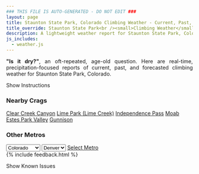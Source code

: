 ```yaml
---
### THIS FILE IS AUTO-GENERATED - DO NOT EDIT ###
layout: page
title: Staunton State Park, Colorado Climbing Weather - Current, Past, and Forecasted Report
title_override: Staunton State Park<br /><small>Climbing Weather</small>
description: A lightweight weather report for Staunton State Park, Colorado. Optimized for slow internet connections.
js_includes:
  - weather.js
---
```


<section class="measure center lh-copy f5-ns f6 ph2 mv4" style="text-align: justify;">
<strong>"Is it dry?"</strong>, an oft-repeated, age-old question. Here are real-time,
precipitation-focused reports of current, past, and forecasted climbing weather for Staunton State Park, Colorado.
</section>

<p id="settings-toggle" class="mw5 b center tc hover-light-red black-70 pointer">Show Instructions</p>
<section id="settings" class="overflow-hidden" style="display:none;">
    <div class="mv2 ph2 center">
        <div class="fn f6 tc pv2">
            <p class="measure lh-copy center"><strong>Show/hide hourly forecasts</strong> by clicking the desired day.</p>
            <hr class="mw5 p0 mv2 o-60 b0 bt b--light-red light-red bg-light-red">
            <p class="measure lh-copy center"><strong>Current and Past conditions</strong> are measured by the nearest weather station. <strong>Forecast conditions</strong> are calculated and polled separately.</p>
            <hr class="mw5 p0 mv2 o-60 b0 bt b--light-red light-red bg-light-red">
            <p class="measure lh-copy center"><strong>Having issues?</strong> Try <a id="clear-cache" class="no-underline relative fancy-link light-red hover-light-red" href="#">clearing the local cache</a>.</p>
            <hr class="mw5 p0 mv2 o-60 b0 bt b--light-red light-red bg-light-red">
            <p class="measure lh-copy center">Weather data sourced from <a class="no-underline fancy-link relative light-red" target="_blank" href="https://www.weather.gov/documentation/services-web-api">weather.gov</a>.</p>
        </div>
    </div>
</section>
<section id="weather" data-crag="staunton-state-park-colorado" class="mv4-ns mv3 ph2 center"></section>
<section id="nearby" class="tc lh-copy">
  <h3>Nearby Crags</h3>
<a class="nowrap no-underline fancy-link relative light-red mh3" href="/crags/clear-creek-canyon-colorado-weather.html">Clear Creek Canyon</a>
<a class="nowrap no-underline fancy-link relative light-red mh3" href="/crags/lime-park-lime-creek-colorado-weather.html">Lime Park (Lime Creek)</a>
<a class="nowrap no-underline fancy-link relative light-red mh3" href="/crags/independence-pass-colorado-weather.html">Independence Pass</a>
<a class="nowrap no-underline fancy-link relative light-red mh3" href="/crags/moab-utah-weather.html">Moab</a>
<a class="nowrap no-underline fancy-link relative light-red mh3" href="/crags/estes-park-valley-colorado-weather.html">Estes Park Valley</a>
<a class="nowrap no-underline fancy-link relative light-red mh3" href="/crags/gunnison-colorado-weather.html">Gunnison</a>
</section>
<section id="nearby" class="tc lh-copy">
  <h3>Other Metros</h3>
  <select class="ma1 bg-near-white pa2" id="stateSel">
    <option value="Texas">Texas</option>
    <option value="Washington">Washington</option>
    <option value="Colorado" selected>Colorado</option>
    <option value="Tennessee">Tennessee</option>
    <option value="Utah">Utah</option>
    <option value="California">California</option>
  </select>
  <select class="ma1 bg-near-white pa2" id="citySel">
    <option value="Denver" selected>Denver</option>
  </select>
  <a id="selectMetro" class="f6 link dim ph3 pv2 ma1 dib white bg-light-red" href="/crags/denver-colorado-weather.html">Select Metro</a>
  <script>
    var states = [];
    states["Texas"] = "Austin"
    states["Washington"] = "Seattle"
    states["Colorado"] = "Denver"
    states["Tennessee"] = "Nashville"
    states["Utah"] = "Salt Lake City"
    states["California"] = "San Francisco|Los Angeles"
  </script>
</section>
{% include feedback.html %}
<p id="issues-toggle" class="mw5 b center tc hover-light-red black-70 pointer">Show Known Issues</p>
<section id="issues" class="overflow-hidden tc f6">
</section>

<script>
  var weekly_BOU_48_51 = {"updated":"2021-05-08T03:01:37+00:00","units":"us","forecastGenerator":"BaselineForecastGenerator","generatedAt":"2021-05-08T08:48:42+00:00","updateTime":"2021-05-08T03:01:37+00:00","validTimes":"2021-05-07T20:00:00+00:00/P7DT5H","elevation":{"value":2628.9,"unitCode":"unit:m"},"periods":[{"number":1,"name":"Overnight","startTime":"2021-05-08T02:00:00-06:00","endTime":"2021-05-08T06:00:00-06:00","isDaytime":false,"temperature":37,"temperatureUnit":"F","temperatureTrend":null,"windSpeed":"12 mph","windDirection":"WSW","icon":"https://api.weather.gov/icons/land/night/sct?size=medium","shortForecast":"Partly Cloudy","detailedForecast":"Partly cloudy, with a low around 37. West southwest wind around 12 mph, with gusts as high as 18 mph."},{"number":2,"name":"Saturday","startTime":"2021-05-08T06:00:00-06:00","endTime":"2021-05-08T18:00:00-06:00","isDaytime":true,"temperature":60,"temperatureUnit":"F","temperatureTrend":"falling","windSpeed":"8 to 12 mph","windDirection":"W","icon":"https://api.weather.gov/icons/land/day/bkn/tsra_sct,60?size=medium","shortForecast":"Partly Sunny then Chance Showers And Thunderstorms","detailedForecast":"A chance of showers and thunderstorms between noon and 4pm, then showers and thunderstorms likely. Partly sunny. High near 60, with temperatures falling to around 53 in the afternoon. West wind 8 to 12 mph. Chance of precipitation is 60%. New rainfall amounts less than a tenth of an inch possible."},{"number":3,"name":"Saturday Night","startTime":"2021-05-08T18:00:00-06:00","endTime":"2021-05-09T06:00:00-06:00","isDaytime":false,"temperature":29,"temperatureUnit":"F","temperatureTrend":null,"windSpeed":"3 to 9 mph","windDirection":"NNW","icon":"https://api.weather.gov/icons/land/night/snow,50/snow,30?size=medium","shortForecast":"Slight Chance T-storms","detailedForecast":"A chance of showers and thunderstorms before 10pm, then a slight chance of thunderstorms and a chance of rain and snow showers. Mostly cloudy, with a low around 29. North northwest wind 3 to 9 mph. Chance of precipitation is 50%. Little or no snow accumulation expected."},{"number":4,"name":"Sunday","startTime":"2021-05-09T06:00:00-06:00","endTime":"2021-05-09T18:00:00-06:00","isDaytime":true,"temperature":42,"temperatureUnit":"F","temperatureTrend":null,"windSpeed":"2 to 8 mph","windDirection":"E","icon":"https://api.weather.gov/icons/land/day/snow,20/snow,60?size=medium","shortForecast":"Snow Showers Likely","detailedForecast":"A slight chance of snow showers before noon, then snow showers likely and a chance of thunderstorms. Mostly cloudy, with a high near 42. East wind 2 to 8 mph, with gusts as high as 18 mph. Chance of precipitation is 60%. Little or no snow accumulation expected."},{"number":5,"name":"Sunday Night","startTime":"2021-05-09T18:00:00-06:00","endTime":"2021-05-10T06:00:00-06:00","isDaytime":false,"temperature":28,"temperatureUnit":"F","temperatureTrend":null,"windSpeed":"2 to 6 mph","windDirection":"ESE","icon":"https://api.weather.gov/icons/land/night/snow,80?size=medium","shortForecast":"Snow Showers","detailedForecast":"Snow showers and a slight chance of thunderstorms. Cloudy, with a low around 28. East southeast wind 2 to 6 mph. Chance of precipitation is 80%. New snow accumulation of 1 to 3 inches possible."},{"number":6,"name":"Monday","startTime":"2021-05-10T06:00:00-06:00","endTime":"2021-05-10T18:00:00-06:00","isDaytime":true,"temperature":38,"temperatureUnit":"F","temperatureTrend":null,"windSpeed":"2 to 7 mph","windDirection":"E","icon":"https://api.weather.gov/icons/land/day/snow,80/snow,90?size=medium","shortForecast":"Snow Showers","detailedForecast":"Snow showers before noon, then snow showers and a chance of thunderstorms. Cloudy, with a high near 38. Chance of precipitation is 90%. New snow accumulation of 1 to 2 inches possible."},{"number":7,"name":"Monday Night","startTime":"2021-05-10T18:00:00-06:00","endTime":"2021-05-11T06:00:00-06:00","isDaytime":false,"temperature":23,"temperatureUnit":"F","temperatureTrend":null,"windSpeed":"6 mph","windDirection":"NNE","icon":"https://api.weather.gov/icons/land/night/snow,90/snow,70?size=medium","shortForecast":"Snow Showers","detailedForecast":"Snow showers and a slight chance of thunderstorms. Cloudy, with a low around 23. Chance of precipitation is 90%. New snow accumulation of 3 to 5 inches possible."},{"number":8,"name":"Tuesday","startTime":"2021-05-11T06:00:00-06:00","endTime":"2021-05-11T18:00:00-06:00","isDaytime":true,"temperature":40,"temperatureUnit":"F","temperatureTrend":null,"windSpeed":"6 mph","windDirection":"NNW","icon":"https://api.weather.gov/icons/land/day/snow?size=medium","shortForecast":"Snow Showers Likely","detailedForecast":"Snow showers likely before noon, then snow showers likely and a slight chance of thunderstorms. Mostly cloudy, with a high near 40. New snow accumulation of less than half an inch possible."},{"number":9,"name":"Tuesday Night","startTime":"2021-05-11T18:00:00-06:00","endTime":"2021-05-12T06:00:00-06:00","isDaytime":false,"temperature":23,"temperatureUnit":"F","temperatureTrend":null,"windSpeed":"5 mph","windDirection":"NW","icon":"https://api.weather.gov/icons/land/night/snow/sct?size=medium","shortForecast":"Chance Snow Showers then Partly Cloudy","detailedForecast":"A chance of snow showers and a slight chance of thunderstorms before midnight. Partly cloudy, with a low around 23."},{"number":10,"name":"Wednesday","startTime":"2021-05-12T06:00:00-06:00","endTime":"2021-05-12T18:00:00-06:00","isDaytime":true,"temperature":51,"temperatureUnit":"F","temperatureTrend":null,"windSpeed":"7 mph","windDirection":"WNW","icon":"https://api.weather.gov/icons/land/day/sct/tsra_hi?size=medium","shortForecast":"Mostly Sunny then Chance Showers And Thunderstorms","detailedForecast":"A chance of showers and thunderstorms after noon. Mostly sunny, with a high near 51."},{"number":11,"name":"Wednesday Night","startTime":"2021-05-12T18:00:00-06:00","endTime":"2021-05-13T06:00:00-06:00","isDaytime":false,"temperature":29,"temperatureUnit":"F","temperatureTrend":null,"windSpeed":"6 mph","windDirection":"W","icon":"https://api.weather.gov/icons/land/night/few?size=medium","shortForecast":"Mostly Clear","detailedForecast":"Mostly clear, with a low around 29."},{"number":12,"name":"Thursday","startTime":"2021-05-13T06:00:00-06:00","endTime":"2021-05-13T18:00:00-06:00","isDaytime":true,"temperature":60,"temperatureUnit":"F","temperatureTrend":null,"windSpeed":"8 mph","windDirection":"W","icon":"https://api.weather.gov/icons/land/day/few?size=medium","shortForecast":"Sunny","detailedForecast":"Sunny, with a high near 60."},{"number":13,"name":"Thursday Night","startTime":"2021-05-13T18:00:00-06:00","endTime":"2021-05-14T06:00:00-06:00","isDaytime":false,"temperature":33,"temperatureUnit":"F","temperatureTrend":null,"windSpeed":"7 mph","windDirection":"W","icon":"https://api.weather.gov/icons/land/night/few?size=medium","shortForecast":"Mostly Clear","detailedForecast":"Mostly clear, with a low around 33."},{"number":14,"name":"Friday","startTime":"2021-05-14T06:00:00-06:00","endTime":"2021-05-14T18:00:00-06:00","isDaytime":true,"temperature":64,"temperatureUnit":"F","temperatureTrend":null,"windSpeed":"9 mph","windDirection":"WSW","icon":"https://api.weather.gov/icons/land/day/sct/rain_showers?size=medium","shortForecast":"Mostly Sunny then Slight Chance Rain Showers","detailedForecast":"A slight chance of rain showers after noon. Mostly sunny, with a high near 64."}]}
  var hourly_BOU_48_51 = {"@context":["https://geojson.org/geojson-ld/geojson-context.jsonld",{"@version":"1.1","wx":"https://api.weather.gov/ontology#","geo":"http://www.opengis.net/ont/geosparql#","unit":"http://codes.wmo.int/common/unit/","@vocab":"https://api.weather.gov/ontology#"}],"type":"Feature","geometry":{"type":"Polygon","coordinates":[[[-105.3851345,39.517059],[-105.3829453,39.495049900000005],[-105.3543489,39.496740800000005],[-105.35653210000001,39.51875020000001],[-105.3851345,39.517059]]]},"properties":{"updated":"2021-05-08T03:01:37+00:00","units":"us","forecastGenerator":"HourlyForecastGenerator","generatedAt":"2021-05-08T08:48:43+00:00","updateTime":"2021-05-08T03:01:37+00:00","validTimes":"2021-05-07T20:00:00+00:00/P7DT5H","elevation":{"value":2628.9,"unitCode":"unit:m"},"periods":[{"number":1,"name":"","startTime":"2021-05-08T02:00:00-06:00","endTime":"2021-05-08T03:00:00-06:00","isDaytime":false,"temperature":41,"temperatureUnit":"F","temperatureTrend":null,"windSpeed":"10 mph","windDirection":"WSW","icon":"https://api.weather.gov/icons/land/night/sct?size=small","shortForecast":"Partly Cloudy","detailedForecast":""},{"number":2,"name":"","startTime":"2021-05-08T03:00:00-06:00","endTime":"2021-05-08T04:00:00-06:00","isDaytime":false,"temperature":40,"temperatureUnit":"F","temperatureTrend":null,"windSpeed":"12 mph","windDirection":"WSW","icon":"https://api.weather.gov/icons/land/night/sct?size=small","shortForecast":"Partly Cloudy","detailedForecast":""},{"number":3,"name":"","startTime":"2021-05-08T04:00:00-06:00","endTime":"2021-05-08T05:00:00-06:00","isDaytime":false,"temperature":38,"temperatureUnit":"F","temperatureTrend":null,"windSpeed":"12 mph","windDirection":"WSW","icon":"https://api.weather.gov/icons/land/night/sct?size=small","shortForecast":"Partly Cloudy","detailedForecast":""},{"number":4,"name":"","startTime":"2021-05-08T05:00:00-06:00","endTime":"2021-05-08T06:00:00-06:00","isDaytime":false,"temperature":38,"temperatureUnit":"F","temperatureTrend":null,"windSpeed":"10 mph","windDirection":"WSW","icon":"https://api.weather.gov/icons/land/night/sct?size=small","shortForecast":"Partly Cloudy","detailedForecast":""},{"number":5,"name":"","startTime":"2021-05-08T06:00:00-06:00","endTime":"2021-05-08T07:00:00-06:00","isDaytime":true,"temperature":38,"temperatureUnit":"F","temperatureTrend":null,"windSpeed":"9 mph","windDirection":"WSW","icon":"https://api.weather.gov/icons/land/day/sct?size=small","shortForecast":"Mostly Sunny","detailedForecast":""},{"number":6,"name":"","startTime":"2021-05-08T07:00:00-06:00","endTime":"2021-05-08T08:00:00-06:00","isDaytime":true,"temperature":38,"temperatureUnit":"F","temperatureTrend":null,"windSpeed":"9 mph","windDirection":"WSW","icon":"https://api.weather.gov/icons/land/day/sct?size=small","shortForecast":"Mostly Sunny","detailedForecast":""},{"number":7,"name":"","startTime":"2021-05-08T08:00:00-06:00","endTime":"2021-05-08T09:00:00-06:00","isDaytime":true,"temperature":45,"temperatureUnit":"F","temperatureTrend":null,"windSpeed":"10 mph","windDirection":"W","icon":"https://api.weather.gov/icons/land/day/sct?size=small","shortForecast":"Mostly Sunny","detailedForecast":""},{"number":8,"name":"","startTime":"2021-05-08T09:00:00-06:00","endTime":"2021-05-08T10:00:00-06:00","isDaytime":true,"temperature":53,"temperatureUnit":"F","temperatureTrend":null,"windSpeed":"10 mph","windDirection":"W","icon":"https://api.weather.gov/icons/land/day/sct?size=small","shortForecast":"Mostly Sunny","detailedForecast":""},{"number":9,"name":"","startTime":"2021-05-08T10:00:00-06:00","endTime":"2021-05-08T11:00:00-06:00","isDaytime":true,"temperature":56,"temperatureUnit":"F","temperatureTrend":null,"windSpeed":"9 mph","windDirection":"W","icon":"https://api.weather.gov/icons/land/day/sct?size=small","shortForecast":"Mostly Sunny","detailedForecast":""},{"number":10,"name":"","startTime":"2021-05-08T11:00:00-06:00","endTime":"2021-05-08T12:00:00-06:00","isDaytime":true,"temperature":59,"temperatureUnit":"F","temperatureTrend":null,"windSpeed":"9 mph","windDirection":"W","icon":"https://api.weather.gov/icons/land/day/sct?size=small","shortForecast":"Mostly Sunny","detailedForecast":""},{"number":11,"name":"","startTime":"2021-05-08T12:00:00-06:00","endTime":"2021-05-08T13:00:00-06:00","isDaytime":true,"temperature":60,"temperatureUnit":"F","temperatureTrend":null,"windSpeed":"8 mph","windDirection":"W","icon":"https://api.weather.gov/icons/land/day/tsra_sct?size=small","shortForecast":"Slight Chance Showers And Thunderstorms","detailedForecast":""},{"number":12,"name":"","startTime":"2021-05-08T13:00:00-06:00","endTime":"2021-05-08T14:00:00-06:00","isDaytime":true,"temperature":59,"temperatureUnit":"F","temperatureTrend":null,"windSpeed":"9 mph","windDirection":"WNW","icon":"https://api.weather.gov/icons/land/day/tsra_sct?size=small","shortForecast":"Slight Chance Showers And Thunderstorms","detailedForecast":""},{"number":13,"name":"","startTime":"2021-05-08T14:00:00-06:00","endTime":"2021-05-08T15:00:00-06:00","isDaytime":true,"temperature":57,"temperatureUnit":"F","temperatureTrend":null,"windSpeed":"9 mph","windDirection":"WNW","icon":"https://api.weather.gov/icons/land/day/tsra_sct?size=small","shortForecast":"Chance Showers And Thunderstorms","detailedForecast":""},{"number":14,"name":"","startTime":"2021-05-08T15:00:00-06:00","endTime":"2021-05-08T16:00:00-06:00","isDaytime":true,"temperature":56,"temperatureUnit":"F","temperatureTrend":null,"windSpeed":"12 mph","windDirection":"WNW","icon":"https://api.weather.gov/icons/land/day/tsra_sct?size=small","shortForecast":"Chance Showers And Thunderstorms","detailedForecast":""},{"number":15,"name":"","startTime":"2021-05-08T16:00:00-06:00","endTime":"2021-05-08T17:00:00-06:00","isDaytime":true,"temperature":54,"temperatureUnit":"F","temperatureTrend":null,"windSpeed":"10 mph","windDirection":"NW","icon":"https://api.weather.gov/icons/land/day/tsra_sct?size=small","shortForecast":"Showers And Thunderstorms Likely","detailedForecast":""},{"number":16,"name":"","startTime":"2021-05-08T17:00:00-06:00","endTime":"2021-05-08T18:00:00-06:00","isDaytime":true,"temperature":53,"temperatureUnit":"F","temperatureTrend":null,"windSpeed":"10 mph","windDirection":"NW","icon":"https://api.weather.gov/icons/land/day/tsra_sct?size=small","shortForecast":"Showers And Thunderstorms Likely","detailedForecast":""},{"number":17,"name":"","startTime":"2021-05-08T18:00:00-06:00","endTime":"2021-05-08T19:00:00-06:00","isDaytime":false,"temperature":49,"temperatureUnit":"F","temperatureTrend":null,"windSpeed":"9 mph","windDirection":"NW","icon":"https://api.weather.gov/icons/land/night/tsra_sct?size=small","shortForecast":"Chance Showers And Thunderstorms","detailedForecast":""},{"number":18,"name":"","startTime":"2021-05-08T19:00:00-06:00","endTime":"2021-05-08T20:00:00-06:00","isDaytime":false,"temperature":46,"temperatureUnit":"F","temperatureTrend":null,"windSpeed":"8 mph","windDirection":"NNW","icon":"https://api.weather.gov/icons/land/night/tsra_hi?size=small","shortForecast":"Chance Showers And Thunderstorms","detailedForecast":""},{"number":19,"name":"","startTime":"2021-05-08T20:00:00-06:00","endTime":"2021-05-08T21:00:00-06:00","isDaytime":false,"temperature":43,"temperatureUnit":"F","temperatureTrend":null,"windSpeed":"7 mph","windDirection":"N","icon":"https://api.weather.gov/icons/land/night/tsra_hi?size=small","shortForecast":"Chance Showers And Thunderstorms","detailedForecast":""},{"number":20,"name":"","startTime":"2021-05-08T21:00:00-06:00","endTime":"2021-05-08T22:00:00-06:00","isDaytime":false,"temperature":40,"temperatureUnit":"F","temperatureTrend":null,"windSpeed":"8 mph","windDirection":"N","icon":"https://api.weather.gov/icons/land/night/tsra_hi?size=small","shortForecast":"Chance Showers And Thunderstorms","detailedForecast":""},{"number":21,"name":"","startTime":"2021-05-08T22:00:00-06:00","endTime":"2021-05-08T23:00:00-06:00","isDaytime":false,"temperature":38,"temperatureUnit":"F","temperatureTrend":null,"windSpeed":"8 mph","windDirection":"N","icon":"https://api.weather.gov/icons/land/night/snow?size=small","shortForecast":"Slight Chance T-storms","detailedForecast":""},{"number":22,"name":"","startTime":"2021-05-08T23:00:00-06:00","endTime":"2021-05-09T00:00:00-06:00","isDaytime":false,"temperature":35,"temperatureUnit":"F","temperatureTrend":null,"windSpeed":"7 mph","windDirection":"N","icon":"https://api.weather.gov/icons/land/night/snow?size=small","shortForecast":"Slight Chance T-storms","detailedForecast":""},{"number":23,"name":"","startTime":"2021-05-09T00:00:00-06:00","endTime":"2021-05-09T01:00:00-06:00","isDaytime":false,"temperature":34,"temperatureUnit":"F","temperatureTrend":null,"windSpeed":"6 mph","windDirection":"NNW","icon":"https://api.weather.gov/icons/land/night/snow?size=small","shortForecast":"Chance Snow Showers","detailedForecast":""},{"number":24,"name":"","startTime":"2021-05-09T01:00:00-06:00","endTime":"2021-05-09T02:00:00-06:00","isDaytime":false,"temperature":33,"temperatureUnit":"F","temperatureTrend":null,"windSpeed":"5 mph","windDirection":"NNW","icon":"https://api.weather.gov/icons/land/night/snow?size=small","shortForecast":"Chance Snow Showers","detailedForecast":""},{"number":25,"name":"","startTime":"2021-05-09T02:00:00-06:00","endTime":"2021-05-09T03:00:00-06:00","isDaytime":false,"temperature":32,"temperatureUnit":"F","temperatureTrend":null,"windSpeed":"3 mph","windDirection":"N","icon":"https://api.weather.gov/icons/land/night/snow?size=small","shortForecast":"Chance Snow Showers","detailedForecast":""},{"number":26,"name":"","startTime":"2021-05-09T03:00:00-06:00","endTime":"2021-05-09T04:00:00-06:00","isDaytime":false,"temperature":31,"temperatureUnit":"F","temperatureTrend":null,"windSpeed":"3 mph","windDirection":"N","icon":"https://api.weather.gov/icons/land/night/snow?size=small","shortForecast":"Chance Snow Showers","detailedForecast":""},{"number":27,"name":"","startTime":"2021-05-09T04:00:00-06:00","endTime":"2021-05-09T05:00:00-06:00","isDaytime":false,"temperature":30,"temperatureUnit":"F","temperatureTrend":null,"windSpeed":"3 mph","windDirection":"N","icon":"https://api.weather.gov/icons/land/night/snow?size=small","shortForecast":"Chance Snow Showers","detailedForecast":""},{"number":28,"name":"","startTime":"2021-05-09T05:00:00-06:00","endTime":"2021-05-09T06:00:00-06:00","isDaytime":false,"temperature":30,"temperatureUnit":"F","temperatureTrend":null,"windSpeed":"3 mph","windDirection":"N","icon":"https://api.weather.gov/icons/land/night/snow?size=small","shortForecast":"Chance Snow Showers","detailedForecast":""},{"number":29,"name":"","startTime":"2021-05-09T06:00:00-06:00","endTime":"2021-05-09T07:00:00-06:00","isDaytime":true,"temperature":29,"temperatureUnit":"F","temperatureTrend":null,"windSpeed":"2 mph","windDirection":"E","icon":"https://api.weather.gov/icons/land/day/snow?size=small","shortForecast":"Slight Chance Snow Showers","detailedForecast":""},{"number":30,"name":"","startTime":"2021-05-09T07:00:00-06:00","endTime":"2021-05-09T08:00:00-06:00","isDaytime":true,"temperature":29,"temperatureUnit":"F","temperatureTrend":null,"windSpeed":"3 mph","windDirection":"E","icon":"https://api.weather.gov/icons/land/day/snow?size=small","shortForecast":"Slight Chance Snow Showers","detailedForecast":""},{"number":31,"name":"","startTime":"2021-05-09T08:00:00-06:00","endTime":"2021-05-09T09:00:00-06:00","isDaytime":true,"temperature":31,"temperatureUnit":"F","temperatureTrend":null,"windSpeed":"3 mph","windDirection":"E","icon":"https://api.weather.gov/icons/land/day/snow?size=small","shortForecast":"Slight Chance Snow Showers","detailedForecast":""},{"number":32,"name":"","startTime":"2021-05-09T09:00:00-06:00","endTime":"2021-05-09T10:00:00-06:00","isDaytime":true,"temperature":33,"temperatureUnit":"F","temperatureTrend":null,"windSpeed":"5 mph","windDirection":"ESE","icon":"https://api.weather.gov/icons/land/day/snow?size=small","shortForecast":"Slight Chance Snow Showers","detailedForecast":""},{"number":33,"name":"","startTime":"2021-05-09T10:00:00-06:00","endTime":"2021-05-09T11:00:00-06:00","isDaytime":true,"temperature":37,"temperatureUnit":"F","temperatureTrend":null,"windSpeed":"6 mph","windDirection":"ESE","icon":"https://api.weather.gov/icons/land/day/snow?size=small","shortForecast":"Slight Chance Snow Showers","detailedForecast":""},{"number":34,"name":"","startTime":"2021-05-09T11:00:00-06:00","endTime":"2021-05-09T12:00:00-06:00","isDaytime":true,"temperature":40,"temperatureUnit":"F","temperatureTrend":null,"windSpeed":"6 mph","windDirection":"ESE","icon":"https://api.weather.gov/icons/land/day/snow?size=small","shortForecast":"Slight Chance Snow Showers","detailedForecast":""},{"number":35,"name":"","startTime":"2021-05-09T12:00:00-06:00","endTime":"2021-05-09T13:00:00-06:00","isDaytime":true,"temperature":42,"temperatureUnit":"F","temperatureTrend":null,"windSpeed":"7 mph","windDirection":"ESE","icon":"https://api.weather.gov/icons/land/day/snow?size=small","shortForecast":"Snow Showers Likely","detailedForecast":""},{"number":36,"name":"","startTime":"2021-05-09T13:00:00-06:00","endTime":"2021-05-09T14:00:00-06:00","isDaytime":true,"temperature":41,"temperatureUnit":"F","temperatureTrend":null,"windSpeed":"8 mph","windDirection":"ESE","icon":"https://api.weather.gov/icons/land/day/snow?size=small","shortForecast":"Snow Showers Likely","detailedForecast":""},{"number":37,"name":"","startTime":"2021-05-09T14:00:00-06:00","endTime":"2021-05-09T15:00:00-06:00","isDaytime":true,"temperature":39,"temperatureUnit":"F","temperatureTrend":null,"windSpeed":"8 mph","windDirection":"E","icon":"https://api.weather.gov/icons/land/day/snow?size=small","shortForecast":"Snow Showers Likely","detailedForecast":""},{"number":38,"name":"","startTime":"2021-05-09T15:00:00-06:00","endTime":"2021-05-09T16:00:00-06:00","isDaytime":true,"temperature":38,"temperatureUnit":"F","temperatureTrend":null,"windSpeed":"8 mph","windDirection":"E","icon":"https://api.weather.gov/icons/land/day/snow?size=small","shortForecast":"Snow Showers Likely","detailedForecast":""},{"number":39,"name":"","startTime":"2021-05-09T16:00:00-06:00","endTime":"2021-05-09T17:00:00-06:00","isDaytime":true,"temperature":38,"temperatureUnit":"F","temperatureTrend":null,"windSpeed":"8 mph","windDirection":"E","icon":"https://api.weather.gov/icons/land/day/snow?size=small","shortForecast":"Snow Showers Likely","detailedForecast":""},{"number":40,"name":"","startTime":"2021-05-09T17:00:00-06:00","endTime":"2021-05-09T18:00:00-06:00","isDaytime":true,"temperature":39,"temperatureUnit":"F","temperatureTrend":null,"windSpeed":"7 mph","windDirection":"ESE","icon":"https://api.weather.gov/icons/land/day/snow?size=small","shortForecast":"Snow Showers Likely","detailedForecast":""},{"number":41,"name":"","startTime":"2021-05-09T18:00:00-06:00","endTime":"2021-05-09T19:00:00-06:00","isDaytime":false,"temperature":40,"temperatureUnit":"F","temperatureTrend":null,"windSpeed":"6 mph","windDirection":"ESE","icon":"https://api.weather.gov/icons/land/night/snow?size=small","shortForecast":"Snow Showers","detailedForecast":""},{"number":42,"name":"","startTime":"2021-05-09T19:00:00-06:00","endTime":"2021-05-09T20:00:00-06:00","isDaytime":false,"temperature":40,"temperatureUnit":"F","temperatureTrend":null,"windSpeed":"5 mph","windDirection":"ESE","icon":"https://api.weather.gov/icons/land/night/snow?size=small","shortForecast":"Snow Showers","detailedForecast":""},{"number":43,"name":"","startTime":"2021-05-09T20:00:00-06:00","endTime":"2021-05-09T21:00:00-06:00","isDaytime":false,"temperature":38,"temperatureUnit":"F","temperatureTrend":null,"windSpeed":"5 mph","windDirection":"E","icon":"https://api.weather.gov/icons/land/night/snow?size=small","shortForecast":"Snow Showers","detailedForecast":""},{"number":44,"name":"","startTime":"2021-05-09T21:00:00-06:00","endTime":"2021-05-09T22:00:00-06:00","isDaytime":false,"temperature":36,"temperatureUnit":"F","temperatureTrend":null,"windSpeed":"3 mph","windDirection":"E","icon":"https://api.weather.gov/icons/land/night/snow?size=small","shortForecast":"Snow Showers","detailedForecast":""},{"number":45,"name":"","startTime":"2021-05-09T22:00:00-06:00","endTime":"2021-05-09T23:00:00-06:00","isDaytime":false,"temperature":33,"temperatureUnit":"F","temperatureTrend":null,"windSpeed":"3 mph","windDirection":"E","icon":"https://api.weather.gov/icons/land/night/snow?size=small","shortForecast":"Snow Showers","detailedForecast":""},{"number":46,"name":"","startTime":"2021-05-09T23:00:00-06:00","endTime":"2021-05-10T00:00:00-06:00","isDaytime":false,"temperature":31,"temperatureUnit":"F","temperatureTrend":null,"windSpeed":"3 mph","windDirection":"E","icon":"https://api.weather.gov/icons/land/night/snow?size=small","shortForecast":"Snow Showers","detailedForecast":""},{"number":47,"name":"","startTime":"2021-05-10T00:00:00-06:00","endTime":"2021-05-10T01:00:00-06:00","isDaytime":false,"temperature":30,"temperatureUnit":"F","temperatureTrend":null,"windSpeed":"3 mph","windDirection":"E","icon":"https://api.weather.gov/icons/land/night/snow?size=small","shortForecast":"Snow Showers","detailedForecast":""},{"number":48,"name":"","startTime":"2021-05-10T01:00:00-06:00","endTime":"2021-05-10T02:00:00-06:00","isDaytime":false,"temperature":31,"temperatureUnit":"F","temperatureTrend":null,"windSpeed":"3 mph","windDirection":"E","icon":"https://api.weather.gov/icons/land/night/snow?size=small","shortForecast":"Snow Showers","detailedForecast":""},{"number":49,"name":"","startTime":"2021-05-10T02:00:00-06:00","endTime":"2021-05-10T03:00:00-06:00","isDaytime":false,"temperature":32,"temperatureUnit":"F","temperatureTrend":null,"windSpeed":"2 mph","windDirection":"ESE","icon":"https://api.weather.gov/icons/land/night/snow?size=small","shortForecast":"Snow Showers","detailedForecast":""},{"number":50,"name":"","startTime":"2021-05-10T03:00:00-06:00","endTime":"2021-05-10T04:00:00-06:00","isDaytime":false,"temperature":32,"temperatureUnit":"F","temperatureTrend":null,"windSpeed":"2 mph","windDirection":"ESE","icon":"https://api.weather.gov/icons/land/night/snow?size=small","shortForecast":"Snow Showers","detailedForecast":""},{"number":51,"name":"","startTime":"2021-05-10T04:00:00-06:00","endTime":"2021-05-10T05:00:00-06:00","isDaytime":false,"temperature":31,"temperatureUnit":"F","temperatureTrend":null,"windSpeed":"2 mph","windDirection":"ESE","icon":"https://api.weather.gov/icons/land/night/snow?size=small","shortForecast":"Snow Showers","detailedForecast":""},{"number":52,"name":"","startTime":"2021-05-10T05:00:00-06:00","endTime":"2021-05-10T06:00:00-06:00","isDaytime":false,"temperature":29,"temperatureUnit":"F","temperatureTrend":null,"windSpeed":"2 mph","windDirection":"ESE","icon":"https://api.weather.gov/icons/land/night/snow?size=small","shortForecast":"Snow Showers","detailedForecast":""},{"number":53,"name":"","startTime":"2021-05-10T06:00:00-06:00","endTime":"2021-05-10T07:00:00-06:00","isDaytime":true,"temperature":28,"temperatureUnit":"F","temperatureTrend":null,"windSpeed":"2 mph","windDirection":"ESE","icon":"https://api.weather.gov/icons/land/day/snow?size=small","shortForecast":"Snow Showers","detailedForecast":""},{"number":54,"name":"","startTime":"2021-05-10T07:00:00-06:00","endTime":"2021-05-10T08:00:00-06:00","isDaytime":true,"temperature":29,"temperatureUnit":"F","temperatureTrend":null,"windSpeed":"3 mph","windDirection":"ESE","icon":"https://api.weather.gov/icons/land/day/snow?size=small","shortForecast":"Snow Showers","detailedForecast":""},{"number":55,"name":"","startTime":"2021-05-10T08:00:00-06:00","endTime":"2021-05-10T09:00:00-06:00","isDaytime":true,"temperature":31,"temperatureUnit":"F","temperatureTrend":null,"windSpeed":"3 mph","windDirection":"ESE","icon":"https://api.weather.gov/icons/land/day/snow?size=small","shortForecast":"Snow Showers","detailedForecast":""},{"number":56,"name":"","startTime":"2021-05-10T09:00:00-06:00","endTime":"2021-05-10T10:00:00-06:00","isDaytime":true,"temperature":32,"temperatureUnit":"F","temperatureTrend":null,"windSpeed":"5 mph","windDirection":"ESE","icon":"https://api.weather.gov/icons/land/day/snow?size=small","shortForecast":"Snow Showers","detailedForecast":""},{"number":57,"name":"","startTime":"2021-05-10T10:00:00-06:00","endTime":"2021-05-10T11:00:00-06:00","isDaytime":true,"temperature":33,"temperatureUnit":"F","temperatureTrend":null,"windSpeed":"5 mph","windDirection":"ESE","icon":"https://api.weather.gov/icons/land/day/snow?size=small","shortForecast":"Snow Showers","detailedForecast":""},{"number":58,"name":"","startTime":"2021-05-10T11:00:00-06:00","endTime":"2021-05-10T12:00:00-06:00","isDaytime":true,"temperature":34,"temperatureUnit":"F","temperatureTrend":null,"windSpeed":"6 mph","windDirection":"E","icon":"https://api.weather.gov/icons/land/day/snow?size=small","shortForecast":"Snow Showers","detailedForecast":""},{"number":59,"name":"","startTime":"2021-05-10T12:00:00-06:00","endTime":"2021-05-10T13:00:00-06:00","isDaytime":true,"temperature":35,"temperatureUnit":"F","temperatureTrend":null,"windSpeed":"6 mph","windDirection":"E","icon":"https://api.weather.gov/icons/land/day/snow?size=small","shortForecast":"Snow Showers","detailedForecast":""},{"number":60,"name":"","startTime":"2021-05-10T13:00:00-06:00","endTime":"2021-05-10T14:00:00-06:00","isDaytime":true,"temperature":36,"temperatureUnit":"F","temperatureTrend":null,"windSpeed":"7 mph","windDirection":"E","icon":"https://api.weather.gov/icons/land/day/snow?size=small","shortForecast":"Snow Showers","detailedForecast":""},{"number":61,"name":"","startTime":"2021-05-10T14:00:00-06:00","endTime":"2021-05-10T15:00:00-06:00","isDaytime":true,"temperature":38,"temperatureUnit":"F","temperatureTrend":null,"windSpeed":"7 mph","windDirection":"E","icon":"https://api.weather.gov/icons/land/day/snow?size=small","shortForecast":"Snow Showers","detailedForecast":""},{"number":62,"name":"","startTime":"2021-05-10T15:00:00-06:00","endTime":"2021-05-10T16:00:00-06:00","isDaytime":true,"temperature":38,"temperatureUnit":"F","temperatureTrend":null,"windSpeed":"7 mph","windDirection":"ENE","icon":"https://api.weather.gov/icons/land/day/snow?size=small","shortForecast":"Snow Showers","detailedForecast":""},{"number":63,"name":"","startTime":"2021-05-10T16:00:00-06:00","endTime":"2021-05-10T17:00:00-06:00","isDaytime":true,"temperature":37,"temperatureUnit":"F","temperatureTrend":null,"windSpeed":"7 mph","windDirection":"ENE","icon":"https://api.weather.gov/icons/land/day/snow?size=small","shortForecast":"Snow Showers","detailedForecast":""},{"number":64,"name":"","startTime":"2021-05-10T17:00:00-06:00","endTime":"2021-05-10T18:00:00-06:00","isDaytime":true,"temperature":36,"temperatureUnit":"F","temperatureTrend":null,"windSpeed":"7 mph","windDirection":"ENE","icon":"https://api.weather.gov/icons/land/day/snow?size=small","shortForecast":"Snow Showers","detailedForecast":""},{"number":65,"name":"","startTime":"2021-05-10T18:00:00-06:00","endTime":"2021-05-10T19:00:00-06:00","isDaytime":false,"temperature":34,"temperatureUnit":"F","temperatureTrend":null,"windSpeed":"6 mph","windDirection":"ENE","icon":"https://api.weather.gov/icons/land/night/snow?size=small","shortForecast":"Snow Showers","detailedForecast":""},{"number":66,"name":"","startTime":"2021-05-10T19:00:00-06:00","endTime":"2021-05-10T20:00:00-06:00","isDaytime":false,"temperature":32,"temperatureUnit":"F","temperatureTrend":null,"windSpeed":"6 mph","windDirection":"ENE","icon":"https://api.weather.gov/icons/land/night/snow?size=small","shortForecast":"Snow Showers","detailedForecast":""},{"number":67,"name":"","startTime":"2021-05-10T20:00:00-06:00","endTime":"2021-05-10T21:00:00-06:00","isDaytime":false,"temperature":31,"temperatureUnit":"F","temperatureTrend":null,"windSpeed":"6 mph","windDirection":"ENE","icon":"https://api.weather.gov/icons/land/night/snow?size=small","shortForecast":"Snow Showers","detailedForecast":""},{"number":68,"name":"","startTime":"2021-05-10T21:00:00-06:00","endTime":"2021-05-10T22:00:00-06:00","isDaytime":false,"temperature":30,"temperatureUnit":"F","temperatureTrend":null,"windSpeed":"6 mph","windDirection":"ENE","icon":"https://api.weather.gov/icons/land/night/snow?size=small","shortForecast":"Snow Showers","detailedForecast":""},{"number":69,"name":"","startTime":"2021-05-10T22:00:00-06:00","endTime":"2021-05-10T23:00:00-06:00","isDaytime":false,"temperature":28,"temperatureUnit":"F","temperatureTrend":null,"windSpeed":"6 mph","windDirection":"ENE","icon":"https://api.weather.gov/icons/land/night/snow?size=small","shortForecast":"Snow Showers","detailedForecast":""},{"number":70,"name":"","startTime":"2021-05-10T23:00:00-06:00","endTime":"2021-05-11T00:00:00-06:00","isDaytime":false,"temperature":27,"temperatureUnit":"F","temperatureTrend":null,"windSpeed":"6 mph","windDirection":"ENE","icon":"https://api.weather.gov/icons/land/night/snow?size=small","shortForecast":"Snow Showers","detailedForecast":""},{"number":71,"name":"","startTime":"2021-05-11T00:00:00-06:00","endTime":"2021-05-11T01:00:00-06:00","isDaytime":false,"temperature":26,"temperatureUnit":"F","temperatureTrend":null,"windSpeed":"3 mph","windDirection":"NNW","icon":"https://api.weather.gov/icons/land/night/snow?size=small","shortForecast":"Snow Showers Likely","detailedForecast":""},{"number":72,"name":"","startTime":"2021-05-11T01:00:00-06:00","endTime":"2021-05-11T02:00:00-06:00","isDaytime":false,"temperature":25,"temperatureUnit":"F","temperatureTrend":null,"windSpeed":"3 mph","windDirection":"NNW","icon":"https://api.weather.gov/icons/land/night/snow?size=small","shortForecast":"Snow Showers Likely","detailedForecast":""},{"number":73,"name":"","startTime":"2021-05-11T02:00:00-06:00","endTime":"2021-05-11T03:00:00-06:00","isDaytime":false,"temperature":24,"temperatureUnit":"F","temperatureTrend":null,"windSpeed":"3 mph","windDirection":"NNW","icon":"https://api.weather.gov/icons/land/night/snow?size=small","shortForecast":"Snow Showers Likely","detailedForecast":""},{"number":74,"name":"","startTime":"2021-05-11T03:00:00-06:00","endTime":"2021-05-11T04:00:00-06:00","isDaytime":false,"temperature":23,"temperatureUnit":"F","temperatureTrend":null,"windSpeed":"3 mph","windDirection":"NNW","icon":"https://api.weather.gov/icons/land/night/snow?size=small","shortForecast":"Snow Showers Likely","detailedForecast":""},{"number":75,"name":"","startTime":"2021-05-11T04:00:00-06:00","endTime":"2021-05-11T05:00:00-06:00","isDaytime":false,"temperature":23,"temperatureUnit":"F","temperatureTrend":null,"windSpeed":"3 mph","windDirection":"NNW","icon":"https://api.weather.gov/icons/land/night/snow?size=small","shortForecast":"Snow Showers Likely","detailedForecast":""},{"number":76,"name":"","startTime":"2021-05-11T05:00:00-06:00","endTime":"2021-05-11T06:00:00-06:00","isDaytime":false,"temperature":23,"temperatureUnit":"F","temperatureTrend":null,"windSpeed":"3 mph","windDirection":"NNW","icon":"https://api.weather.gov/icons/land/night/snow?size=small","shortForecast":"Snow Showers Likely","detailedForecast":""},{"number":77,"name":"","startTime":"2021-05-11T06:00:00-06:00","endTime":"2021-05-11T07:00:00-06:00","isDaytime":true,"temperature":24,"temperatureUnit":"F","temperatureTrend":null,"windSpeed":"3 mph","windDirection":"WNW","icon":"https://api.weather.gov/icons/land/day/snow?size=small","shortForecast":"Snow Showers Likely","detailedForecast":""},{"number":78,"name":"","startTime":"2021-05-11T07:00:00-06:00","endTime":"2021-05-11T08:00:00-06:00","isDaytime":true,"temperature":25,"temperatureUnit":"F","temperatureTrend":null,"windSpeed":"3 mph","windDirection":"WNW","icon":"https://api.weather.gov/icons/land/day/snow?size=small","shortForecast":"Snow Showers Likely","detailedForecast":""},{"number":79,"name":"","startTime":"2021-05-11T08:00:00-06:00","endTime":"2021-05-11T09:00:00-06:00","isDaytime":true,"temperature":27,"temperatureUnit":"F","temperatureTrend":null,"windSpeed":"3 mph","windDirection":"WNW","icon":"https://api.weather.gov/icons/land/day/snow?size=small","shortForecast":"Snow Showers Likely","detailedForecast":""},{"number":80,"name":"","startTime":"2021-05-11T09:00:00-06:00","endTime":"2021-05-11T10:00:00-06:00","isDaytime":true,"temperature":29,"temperatureUnit":"F","temperatureTrend":null,"windSpeed":"3 mph","windDirection":"WNW","icon":"https://api.weather.gov/icons/land/day/snow?size=small","shortForecast":"Snow Showers Likely","detailedForecast":""},{"number":81,"name":"","startTime":"2021-05-11T10:00:00-06:00","endTime":"2021-05-11T11:00:00-06:00","isDaytime":true,"temperature":32,"temperatureUnit":"F","temperatureTrend":null,"windSpeed":"3 mph","windDirection":"WNW","icon":"https://api.weather.gov/icons/land/day/snow?size=small","shortForecast":"Snow Showers Likely","detailedForecast":""},{"number":82,"name":"","startTime":"2021-05-11T11:00:00-06:00","endTime":"2021-05-11T12:00:00-06:00","isDaytime":true,"temperature":34,"temperatureUnit":"F","temperatureTrend":null,"windSpeed":"3 mph","windDirection":"WNW","icon":"https://api.weather.gov/icons/land/day/snow?size=small","shortForecast":"Snow Showers Likely","detailedForecast":""},{"number":83,"name":"","startTime":"2021-05-11T12:00:00-06:00","endTime":"2021-05-11T13:00:00-06:00","isDaytime":true,"temperature":36,"temperatureUnit":"F","temperatureTrend":null,"windSpeed":"6 mph","windDirection":"N","icon":"https://api.weather.gov/icons/land/day/snow?size=small","shortForecast":"Snow Showers Likely","detailedForecast":""},{"number":84,"name":"","startTime":"2021-05-11T13:00:00-06:00","endTime":"2021-05-11T14:00:00-06:00","isDaytime":true,"temperature":38,"temperatureUnit":"F","temperatureTrend":null,"windSpeed":"6 mph","windDirection":"N","icon":"https://api.weather.gov/icons/land/day/snow?size=small","shortForecast":"Snow Showers Likely","detailedForecast":""},{"number":85,"name":"","startTime":"2021-05-11T14:00:00-06:00","endTime":"2021-05-11T15:00:00-06:00","isDaytime":true,"temperature":39,"temperatureUnit":"F","temperatureTrend":null,"windSpeed":"6 mph","windDirection":"N","icon":"https://api.weather.gov/icons/land/day/snow?size=small","shortForecast":"Snow Showers Likely","detailedForecast":""},{"number":86,"name":"","startTime":"2021-05-11T15:00:00-06:00","endTime":"2021-05-11T16:00:00-06:00","isDaytime":true,"temperature":40,"temperatureUnit":"F","temperatureTrend":null,"windSpeed":"6 mph","windDirection":"N","icon":"https://api.weather.gov/icons/land/day/snow?size=small","shortForecast":"Snow Showers Likely","detailedForecast":""},{"number":87,"name":"","startTime":"2021-05-11T16:00:00-06:00","endTime":"2021-05-11T17:00:00-06:00","isDaytime":true,"temperature":40,"temperatureUnit":"F","temperatureTrend":null,"windSpeed":"6 mph","windDirection":"N","icon":"https://api.weather.gov/icons/land/day/snow?size=small","shortForecast":"Snow Showers Likely","detailedForecast":""},{"number":88,"name":"","startTime":"2021-05-11T17:00:00-06:00","endTime":"2021-05-11T18:00:00-06:00","isDaytime":true,"temperature":40,"temperatureUnit":"F","temperatureTrend":null,"windSpeed":"6 mph","windDirection":"N","icon":"https://api.weather.gov/icons/land/day/snow?size=small","shortForecast":"Snow Showers Likely","detailedForecast":""},{"number":89,"name":"","startTime":"2021-05-11T18:00:00-06:00","endTime":"2021-05-11T19:00:00-06:00","isDaytime":false,"temperature":39,"temperatureUnit":"F","temperatureTrend":null,"windSpeed":"5 mph","windDirection":"N","icon":"https://api.weather.gov/icons/land/night/snow?size=small","shortForecast":"Chance Snow Showers","detailedForecast":""},{"number":90,"name":"","startTime":"2021-05-11T19:00:00-06:00","endTime":"2021-05-11T20:00:00-06:00","isDaytime":false,"temperature":38,"temperatureUnit":"F","temperatureTrend":null,"windSpeed":"5 mph","windDirection":"N","icon":"https://api.weather.gov/icons/land/night/snow?size=small","shortForecast":"Chance Snow Showers","detailedForecast":""},{"number":91,"name":"","startTime":"2021-05-11T20:00:00-06:00","endTime":"2021-05-11T21:00:00-06:00","isDaytime":false,"temperature":37,"temperatureUnit":"F","temperatureTrend":null,"windSpeed":"5 mph","windDirection":"N","icon":"https://api.weather.gov/icons/land/night/snow?size=small","shortForecast":"Chance Snow Showers","detailedForecast":""},{"number":92,"name":"","startTime":"2021-05-11T21:00:00-06:00","endTime":"2021-05-11T22:00:00-06:00","isDaytime":false,"temperature":35,"temperatureUnit":"F","temperatureTrend":null,"windSpeed":"5 mph","windDirection":"N","icon":"https://api.weather.gov/icons/land/night/snow?size=small","shortForecast":"Chance Snow Showers","detailedForecast":""},{"number":93,"name":"","startTime":"2021-05-11T22:00:00-06:00","endTime":"2021-05-11T23:00:00-06:00","isDaytime":false,"temperature":33,"temperatureUnit":"F","temperatureTrend":null,"windSpeed":"5 mph","windDirection":"N","icon":"https://api.weather.gov/icons/land/night/snow?size=small","shortForecast":"Chance Snow Showers","detailedForecast":""},{"number":94,"name":"","startTime":"2021-05-11T23:00:00-06:00","endTime":"2021-05-12T00:00:00-06:00","isDaytime":false,"temperature":31,"temperatureUnit":"F","temperatureTrend":null,"windSpeed":"5 mph","windDirection":"N","icon":"https://api.weather.gov/icons/land/night/snow?size=small","shortForecast":"Chance Snow Showers","detailedForecast":""},{"number":95,"name":"","startTime":"2021-05-12T00:00:00-06:00","endTime":"2021-05-12T01:00:00-06:00","isDaytime":false,"temperature":29,"temperatureUnit":"F","temperatureTrend":null,"windSpeed":"5 mph","windDirection":"W","icon":"https://api.weather.gov/icons/land/night/sct?size=small","shortForecast":"Partly Cloudy","detailedForecast":""},{"number":96,"name":"","startTime":"2021-05-12T01:00:00-06:00","endTime":"2021-05-12T02:00:00-06:00","isDaytime":false,"temperature":27,"temperatureUnit":"F","temperatureTrend":null,"windSpeed":"5 mph","windDirection":"W","icon":"https://api.weather.gov/icons/land/night/sct?size=small","shortForecast":"Partly Cloudy","detailedForecast":""},{"number":97,"name":"","startTime":"2021-05-12T02:00:00-06:00","endTime":"2021-05-12T03:00:00-06:00","isDaytime":false,"temperature":25,"temperatureUnit":"F","temperatureTrend":null,"windSpeed":"5 mph","windDirection":"W","icon":"https://api.weather.gov/icons/land/night/sct?size=small","shortForecast":"Partly Cloudy","detailedForecast":""},{"number":98,"name":"","startTime":"2021-05-12T03:00:00-06:00","endTime":"2021-05-12T04:00:00-06:00","isDaytime":false,"temperature":23,"temperatureUnit":"F","temperatureTrend":null,"windSpeed":"5 mph","windDirection":"W","icon":"https://api.weather.gov/icons/land/night/sct?size=small","shortForecast":"Partly Cloudy","detailedForecast":""},{"number":99,"name":"","startTime":"2021-05-12T04:00:00-06:00","endTime":"2021-05-12T05:00:00-06:00","isDaytime":false,"temperature":23,"temperatureUnit":"F","temperatureTrend":null,"windSpeed":"5 mph","windDirection":"W","icon":"https://api.weather.gov/icons/land/night/sct?size=small","shortForecast":"Partly Cloudy","detailedForecast":""},{"number":100,"name":"","startTime":"2021-05-12T05:00:00-06:00","endTime":"2021-05-12T06:00:00-06:00","isDaytime":false,"temperature":24,"temperatureUnit":"F","temperatureTrend":null,"windSpeed":"5 mph","windDirection":"W","icon":"https://api.weather.gov/icons/land/night/sct?size=small","shortForecast":"Partly Cloudy","detailedForecast":""},{"number":101,"name":"","startTime":"2021-05-12T06:00:00-06:00","endTime":"2021-05-12T07:00:00-06:00","isDaytime":true,"temperature":25,"temperatureUnit":"F","temperatureTrend":null,"windSpeed":"6 mph","windDirection":"W","icon":"https://api.weather.gov/icons/land/day/few?size=small","shortForecast":"Sunny","detailedForecast":""},{"number":102,"name":"","startTime":"2021-05-12T07:00:00-06:00","endTime":"2021-05-12T08:00:00-06:00","isDaytime":true,"temperature":28,"temperatureUnit":"F","temperatureTrend":null,"windSpeed":"6 mph","windDirection":"W","icon":"https://api.weather.gov/icons/land/day/few?size=small","shortForecast":"Sunny","detailedForecast":""},{"number":103,"name":"","startTime":"2021-05-12T08:00:00-06:00","endTime":"2021-05-12T09:00:00-06:00","isDaytime":true,"temperature":31,"temperatureUnit":"F","temperatureTrend":null,"windSpeed":"6 mph","windDirection":"W","icon":"https://api.weather.gov/icons/land/day/few?size=small","shortForecast":"Sunny","detailedForecast":""},{"number":104,"name":"","startTime":"2021-05-12T09:00:00-06:00","endTime":"2021-05-12T10:00:00-06:00","isDaytime":true,"temperature":35,"temperatureUnit":"F","temperatureTrend":null,"windSpeed":"6 mph","windDirection":"W","icon":"https://api.weather.gov/icons/land/day/few?size=small","shortForecast":"Sunny","detailedForecast":""},{"number":105,"name":"","startTime":"2021-05-12T10:00:00-06:00","endTime":"2021-05-12T11:00:00-06:00","isDaytime":true,"temperature":40,"temperatureUnit":"F","temperatureTrend":null,"windSpeed":"6 mph","windDirection":"W","icon":"https://api.weather.gov/icons/land/day/few?size=small","shortForecast":"Sunny","detailedForecast":""},{"number":106,"name":"","startTime":"2021-05-12T11:00:00-06:00","endTime":"2021-05-12T12:00:00-06:00","isDaytime":true,"temperature":43,"temperatureUnit":"F","temperatureTrend":null,"windSpeed":"6 mph","windDirection":"W","icon":"https://api.weather.gov/icons/land/day/few?size=small","shortForecast":"Sunny","detailedForecast":""},{"number":107,"name":"","startTime":"2021-05-12T12:00:00-06:00","endTime":"2021-05-12T13:00:00-06:00","isDaytime":true,"temperature":47,"temperatureUnit":"F","temperatureTrend":null,"windSpeed":"7 mph","windDirection":"NNW","icon":"https://api.weather.gov/icons/land/day/tsra_hi?size=small","shortForecast":"Chance Showers And Thunderstorms","detailedForecast":""},{"number":108,"name":"","startTime":"2021-05-12T13:00:00-06:00","endTime":"2021-05-12T14:00:00-06:00","isDaytime":true,"temperature":49,"temperatureUnit":"F","temperatureTrend":null,"windSpeed":"7 mph","windDirection":"NNW","icon":"https://api.weather.gov/icons/land/day/tsra_hi?size=small","shortForecast":"Chance Showers And Thunderstorms","detailedForecast":""},{"number":109,"name":"","startTime":"2021-05-12T14:00:00-06:00","endTime":"2021-05-12T15:00:00-06:00","isDaytime":true,"temperature":50,"temperatureUnit":"F","temperatureTrend":null,"windSpeed":"7 mph","windDirection":"NNW","icon":"https://api.weather.gov/icons/land/day/tsra_hi?size=small","shortForecast":"Chance Showers And Thunderstorms","detailedForecast":""},{"number":110,"name":"","startTime":"2021-05-12T15:00:00-06:00","endTime":"2021-05-12T16:00:00-06:00","isDaytime":true,"temperature":51,"temperatureUnit":"F","temperatureTrend":null,"windSpeed":"7 mph","windDirection":"NNW","icon":"https://api.weather.gov/icons/land/day/tsra_hi?size=small","shortForecast":"Chance Showers And Thunderstorms","detailedForecast":""},{"number":111,"name":"","startTime":"2021-05-12T16:00:00-06:00","endTime":"2021-05-12T17:00:00-06:00","isDaytime":true,"temperature":51,"temperatureUnit":"F","temperatureTrend":null,"windSpeed":"7 mph","windDirection":"NNW","icon":"https://api.weather.gov/icons/land/day/tsra_hi?size=small","shortForecast":"Chance Showers And Thunderstorms","detailedForecast":""},{"number":112,"name":"","startTime":"2021-05-12T17:00:00-06:00","endTime":"2021-05-12T18:00:00-06:00","isDaytime":true,"temperature":50,"temperatureUnit":"F","temperatureTrend":null,"windSpeed":"7 mph","windDirection":"NNW","icon":"https://api.weather.gov/icons/land/day/tsra_hi?size=small","shortForecast":"Chance Showers And Thunderstorms","detailedForecast":""},{"number":113,"name":"","startTime":"2021-05-12T18:00:00-06:00","endTime":"2021-05-12T19:00:00-06:00","isDaytime":false,"temperature":49,"temperatureUnit":"F","temperatureTrend":null,"windSpeed":"6 mph","windDirection":"WNW","icon":"https://api.weather.gov/icons/land/night/few?size=small","shortForecast":"Mostly Clear","detailedForecast":""},{"number":114,"name":"","startTime":"2021-05-12T19:00:00-06:00","endTime":"2021-05-12T20:00:00-06:00","isDaytime":false,"temperature":47,"temperatureUnit":"F","temperatureTrend":null,"windSpeed":"6 mph","windDirection":"WNW","icon":"https://api.weather.gov/icons/land/night/few?size=small","shortForecast":"Mostly Clear","detailedForecast":""},{"number":115,"name":"","startTime":"2021-05-12T20:00:00-06:00","endTime":"2021-05-12T21:00:00-06:00","isDaytime":false,"temperature":45,"temperatureUnit":"F","temperatureTrend":null,"windSpeed":"6 mph","windDirection":"WNW","icon":"https://api.weather.gov/icons/land/night/few?size=small","shortForecast":"Mostly Clear","detailedForecast":""},{"number":116,"name":"","startTime":"2021-05-12T21:00:00-06:00","endTime":"2021-05-12T22:00:00-06:00","isDaytime":false,"temperature":42,"temperatureUnit":"F","temperatureTrend":null,"windSpeed":"6 mph","windDirection":"WNW","icon":"https://api.weather.gov/icons/land/night/few?size=small","shortForecast":"Mostly Clear","detailedForecast":""},{"number":117,"name":"","startTime":"2021-05-12T22:00:00-06:00","endTime":"2021-05-12T23:00:00-06:00","isDaytime":false,"temperature":40,"temperatureUnit":"F","temperatureTrend":null,"windSpeed":"6 mph","windDirection":"WNW","icon":"https://api.weather.gov/icons/land/night/few?size=small","shortForecast":"Mostly Clear","detailedForecast":""},{"number":118,"name":"","startTime":"2021-05-12T23:00:00-06:00","endTime":"2021-05-13T00:00:00-06:00","isDaytime":false,"temperature":37,"temperatureUnit":"F","temperatureTrend":null,"windSpeed":"6 mph","windDirection":"WNW","icon":"https://api.weather.gov/icons/land/night/few?size=small","shortForecast":"Mostly Clear","detailedForecast":""},{"number":119,"name":"","startTime":"2021-05-13T00:00:00-06:00","endTime":"2021-05-13T01:00:00-06:00","isDaytime":false,"temperature":35,"temperatureUnit":"F","temperatureTrend":null,"windSpeed":"6 mph","windDirection":"WSW","icon":"https://api.weather.gov/icons/land/night/few?size=small","shortForecast":"Mostly Clear","detailedForecast":""},{"number":120,"name":"","startTime":"2021-05-13T01:00:00-06:00","endTime":"2021-05-13T02:00:00-06:00","isDaytime":false,"temperature":32,"temperatureUnit":"F","temperatureTrend":null,"windSpeed":"6 mph","windDirection":"WSW","icon":"https://api.weather.gov/icons/land/night/few?size=small","shortForecast":"Mostly Clear","detailedForecast":""},{"number":121,"name":"","startTime":"2021-05-13T02:00:00-06:00","endTime":"2021-05-13T03:00:00-06:00","isDaytime":false,"temperature":31,"temperatureUnit":"F","temperatureTrend":null,"windSpeed":"6 mph","windDirection":"WSW","icon":"https://api.weather.gov/icons/land/night/few?size=small","shortForecast":"Mostly Clear","detailedForecast":""},{"number":122,"name":"","startTime":"2021-05-13T03:00:00-06:00","endTime":"2021-05-13T04:00:00-06:00","isDaytime":false,"temperature":29,"temperatureUnit":"F","temperatureTrend":null,"windSpeed":"6 mph","windDirection":"WSW","icon":"https://api.weather.gov/icons/land/night/few?size=small","shortForecast":"Mostly Clear","detailedForecast":""},{"number":123,"name":"","startTime":"2021-05-13T04:00:00-06:00","endTime":"2021-05-13T05:00:00-06:00","isDaytime":false,"temperature":29,"temperatureUnit":"F","temperatureTrend":null,"windSpeed":"6 mph","windDirection":"WSW","icon":"https://api.weather.gov/icons/land/night/few?size=small","shortForecast":"Mostly Clear","detailedForecast":""},{"number":124,"name":"","startTime":"2021-05-13T05:00:00-06:00","endTime":"2021-05-13T06:00:00-06:00","isDaytime":false,"temperature":30,"temperatureUnit":"F","temperatureTrend":null,"windSpeed":"6 mph","windDirection":"WSW","icon":"https://api.weather.gov/icons/land/night/few?size=small","shortForecast":"Mostly Clear","detailedForecast":""},{"number":125,"name":"","startTime":"2021-05-13T06:00:00-06:00","endTime":"2021-05-13T07:00:00-06:00","isDaytime":true,"temperature":31,"temperatureUnit":"F","temperatureTrend":null,"windSpeed":"6 mph","windDirection":"WSW","icon":"https://api.weather.gov/icons/land/day/few?size=small","shortForecast":"Sunny","detailedForecast":""},{"number":126,"name":"","startTime":"2021-05-13T07:00:00-06:00","endTime":"2021-05-13T08:00:00-06:00","isDaytime":true,"temperature":35,"temperatureUnit":"F","temperatureTrend":null,"windSpeed":"6 mph","windDirection":"WSW","icon":"https://api.weather.gov/icons/land/day/few?size=small","shortForecast":"Sunny","detailedForecast":""},{"number":127,"name":"","startTime":"2021-05-13T08:00:00-06:00","endTime":"2021-05-13T09:00:00-06:00","isDaytime":true,"temperature":40,"temperatureUnit":"F","temperatureTrend":null,"windSpeed":"6 mph","windDirection":"WSW","icon":"https://api.weather.gov/icons/land/day/few?size=small","shortForecast":"Sunny","detailedForecast":""},{"number":128,"name":"","startTime":"2021-05-13T09:00:00-06:00","endTime":"2021-05-13T10:00:00-06:00","isDaytime":true,"temperature":45,"temperatureUnit":"F","temperatureTrend":null,"windSpeed":"6 mph","windDirection":"WSW","icon":"https://api.weather.gov/icons/land/day/few?size=small","shortForecast":"Sunny","detailedForecast":""},{"number":129,"name":"","startTime":"2021-05-13T10:00:00-06:00","endTime":"2021-05-13T11:00:00-06:00","isDaytime":true,"temperature":49,"temperatureUnit":"F","temperatureTrend":null,"windSpeed":"6 mph","windDirection":"WSW","icon":"https://api.weather.gov/icons/land/day/few?size=small","shortForecast":"Sunny","detailedForecast":""},{"number":130,"name":"","startTime":"2021-05-13T11:00:00-06:00","endTime":"2021-05-13T12:00:00-06:00","isDaytime":true,"temperature":52,"temperatureUnit":"F","temperatureTrend":null,"windSpeed":"6 mph","windDirection":"WSW","icon":"https://api.weather.gov/icons/land/day/few?size=small","shortForecast":"Sunny","detailedForecast":""},{"number":131,"name":"","startTime":"2021-05-13T12:00:00-06:00","endTime":"2021-05-13T13:00:00-06:00","isDaytime":true,"temperature":54,"temperatureUnit":"F","temperatureTrend":null,"windSpeed":"8 mph","windDirection":"W","icon":"https://api.weather.gov/icons/land/day/few?size=small","shortForecast":"Sunny","detailedForecast":""},{"number":132,"name":"","startTime":"2021-05-13T13:00:00-06:00","endTime":"2021-05-13T14:00:00-06:00","isDaytime":true,"temperature":56,"temperatureUnit":"F","temperatureTrend":null,"windSpeed":"8 mph","windDirection":"W","icon":"https://api.weather.gov/icons/land/day/few?size=small","shortForecast":"Sunny","detailedForecast":""},{"number":133,"name":"","startTime":"2021-05-13T14:00:00-06:00","endTime":"2021-05-13T15:00:00-06:00","isDaytime":true,"temperature":57,"temperatureUnit":"F","temperatureTrend":null,"windSpeed":"8 mph","windDirection":"W","icon":"https://api.weather.gov/icons/land/day/few?size=small","shortForecast":"Sunny","detailedForecast":""},{"number":134,"name":"","startTime":"2021-05-13T15:00:00-06:00","endTime":"2021-05-13T16:00:00-06:00","isDaytime":true,"temperature":58,"temperatureUnit":"F","temperatureTrend":null,"windSpeed":"8 mph","windDirection":"W","icon":"https://api.weather.gov/icons/land/day/few?size=small","shortForecast":"Sunny","detailedForecast":""},{"number":135,"name":"","startTime":"2021-05-13T16:00:00-06:00","endTime":"2021-05-13T17:00:00-06:00","isDaytime":true,"temperature":58,"temperatureUnit":"F","temperatureTrend":null,"windSpeed":"8 mph","windDirection":"W","icon":"https://api.weather.gov/icons/land/day/few?size=small","shortForecast":"Sunny","detailedForecast":""},{"number":136,"name":"","startTime":"2021-05-13T17:00:00-06:00","endTime":"2021-05-13T18:00:00-06:00","isDaytime":true,"temperature":58,"temperatureUnit":"F","temperatureTrend":null,"windSpeed":"8 mph","windDirection":"W","icon":"https://api.weather.gov/icons/land/day/few?size=small","shortForecast":"Sunny","detailedForecast":""},{"number":137,"name":"","startTime":"2021-05-13T18:00:00-06:00","endTime":"2021-05-13T19:00:00-06:00","isDaytime":false,"temperature":56,"temperatureUnit":"F","temperatureTrend":null,"windSpeed":"7 mph","windDirection":"W","icon":"https://api.weather.gov/icons/land/night/few?size=small","shortForecast":"Mostly Clear","detailedForecast":""},{"number":138,"name":"","startTime":"2021-05-13T19:00:00-06:00","endTime":"2021-05-13T20:00:00-06:00","isDaytime":false,"temperature":52,"temperatureUnit":"F","temperatureTrend":null,"windSpeed":"7 mph","windDirection":"W","icon":"https://api.weather.gov/icons/land/night/few?size=small","shortForecast":"Mostly Clear","detailedForecast":""},{"number":139,"name":"","startTime":"2021-05-13T20:00:00-06:00","endTime":"2021-05-13T21:00:00-06:00","isDaytime":false,"temperature":48,"temperatureUnit":"F","temperatureTrend":null,"windSpeed":"7 mph","windDirection":"W","icon":"https://api.weather.gov/icons/land/night/few?size=small","shortForecast":"Mostly Clear","detailedForecast":""},{"number":140,"name":"","startTime":"2021-05-13T21:00:00-06:00","endTime":"2021-05-13T22:00:00-06:00","isDaytime":false,"temperature":44,"temperatureUnit":"F","temperatureTrend":null,"windSpeed":"7 mph","windDirection":"W","icon":"https://api.weather.gov/icons/land/night/few?size=small","shortForecast":"Mostly Clear","detailedForecast":""},{"number":141,"name":"","startTime":"2021-05-13T22:00:00-06:00","endTime":"2021-05-13T23:00:00-06:00","isDaytime":false,"temperature":42,"temperatureUnit":"F","temperatureTrend":null,"windSpeed":"7 mph","windDirection":"W","icon":"https://api.weather.gov/icons/land/night/few?size=small","shortForecast":"Mostly Clear","detailedForecast":""},{"number":142,"name":"","startTime":"2021-05-13T23:00:00-06:00","endTime":"2021-05-14T00:00:00-06:00","isDaytime":false,"temperature":40,"temperatureUnit":"F","temperatureTrend":null,"windSpeed":"7 mph","windDirection":"W","icon":"https://api.weather.gov/icons/land/night/few?size=small","shortForecast":"Mostly Clear","detailedForecast":""},{"number":143,"name":"","startTime":"2021-05-14T00:00:00-06:00","endTime":"2021-05-14T01:00:00-06:00","isDaytime":false,"temperature":39,"temperatureUnit":"F","temperatureTrend":null,"windSpeed":"6 mph","windDirection":"W","icon":"https://api.weather.gov/icons/land/night/few?size=small","shortForecast":"Mostly Clear","detailedForecast":""},{"number":144,"name":"","startTime":"2021-05-14T01:00:00-06:00","endTime":"2021-05-14T02:00:00-06:00","isDaytime":false,"temperature":38,"temperatureUnit":"F","temperatureTrend":null,"windSpeed":"6 mph","windDirection":"W","icon":"https://api.weather.gov/icons/land/night/few?size=small","shortForecast":"Mostly Clear","detailedForecast":""},{"number":145,"name":"","startTime":"2021-05-14T02:00:00-06:00","endTime":"2021-05-14T03:00:00-06:00","isDaytime":false,"temperature":37,"temperatureUnit":"F","temperatureTrend":null,"windSpeed":"6 mph","windDirection":"W","icon":"https://api.weather.gov/icons/land/night/few?size=small","shortForecast":"Mostly Clear","detailedForecast":""},{"number":146,"name":"","startTime":"2021-05-14T03:00:00-06:00","endTime":"2021-05-14T04:00:00-06:00","isDaytime":false,"temperature":37,"temperatureUnit":"F","temperatureTrend":null,"windSpeed":"6 mph","windDirection":"W","icon":"https://api.weather.gov/icons/land/night/few?size=small","shortForecast":"Mostly Clear","detailedForecast":""},{"number":147,"name":"","startTime":"2021-05-14T04:00:00-06:00","endTime":"2021-05-14T05:00:00-06:00","isDaytime":false,"temperature":36,"temperatureUnit":"F","temperatureTrend":null,"windSpeed":"6 mph","windDirection":"W","icon":"https://api.weather.gov/icons/land/night/few?size=small","shortForecast":"Mostly Clear","detailedForecast":""},{"number":148,"name":"","startTime":"2021-05-14T05:00:00-06:00","endTime":"2021-05-14T06:00:00-06:00","isDaytime":false,"temperature":35,"temperatureUnit":"F","temperatureTrend":null,"windSpeed":"6 mph","windDirection":"W","icon":"https://api.weather.gov/icons/land/night/few?size=small","shortForecast":"Mostly Clear","detailedForecast":""},{"number":149,"name":"","startTime":"2021-05-14T06:00:00-06:00","endTime":"2021-05-14T07:00:00-06:00","isDaytime":true,"temperature":36,"temperatureUnit":"F","temperatureTrend":null,"windSpeed":"7 mph","windDirection":"WSW","icon":"https://api.weather.gov/icons/land/day/few?size=small","shortForecast":"Sunny","detailedForecast":""},{"number":150,"name":"","startTime":"2021-05-14T07:00:00-06:00","endTime":"2021-05-14T08:00:00-06:00","isDaytime":true,"temperature":39,"temperatureUnit":"F","temperatureTrend":null,"windSpeed":"7 mph","windDirection":"WSW","icon":"https://api.weather.gov/icons/land/day/few?size=small","shortForecast":"Sunny","detailedForecast":""},{"number":151,"name":"","startTime":"2021-05-14T08:00:00-06:00","endTime":"2021-05-14T09:00:00-06:00","isDaytime":true,"temperature":44,"temperatureUnit":"F","temperatureTrend":null,"windSpeed":"7 mph","windDirection":"WSW","icon":"https://api.weather.gov/icons/land/day/few?size=small","shortForecast":"Sunny","detailedForecast":""},{"number":152,"name":"","startTime":"2021-05-14T09:00:00-06:00","endTime":"2021-05-14T10:00:00-06:00","isDaytime":true,"temperature":49,"temperatureUnit":"F","temperatureTrend":null,"windSpeed":"7 mph","windDirection":"WSW","icon":"https://api.weather.gov/icons/land/day/few?size=small","shortForecast":"Sunny","detailedForecast":""},{"number":153,"name":"","startTime":"2021-05-14T10:00:00-06:00","endTime":"2021-05-14T11:00:00-06:00","isDaytime":true,"temperature":53,"temperatureUnit":"F","temperatureTrend":null,"windSpeed":"7 mph","windDirection":"WSW","icon":"https://api.weather.gov/icons/land/day/few?size=small","shortForecast":"Sunny","detailedForecast":""},{"number":154,"name":"","startTime":"2021-05-14T11:00:00-06:00","endTime":"2021-05-14T12:00:00-06:00","isDaytime":true,"temperature":57,"temperatureUnit":"F","temperatureTrend":null,"windSpeed":"7 mph","windDirection":"WSW","icon":"https://api.weather.gov/icons/land/day/few?size=small","shortForecast":"Sunny","detailedForecast":""},{"number":155,"name":"","startTime":"2021-05-14T12:00:00-06:00","endTime":"2021-05-14T13:00:00-06:00","isDaytime":true,"temperature":60,"temperatureUnit":"F","temperatureTrend":null,"windSpeed":"9 mph","windDirection":"WSW","icon":"https://api.weather.gov/icons/land/day/rain_showers?size=small","shortForecast":"Slight Chance Rain Showers","detailedForecast":""},{"number":156,"name":"","startTime":"2021-05-14T13:00:00-06:00","endTime":"2021-05-14T14:00:00-06:00","isDaytime":true,"temperature":61,"temperatureUnit":"F","temperatureTrend":null,"windSpeed":"9 mph","windDirection":"WSW","icon":"https://api.weather.gov/icons/land/day/rain_showers?size=small","shortForecast":"Slight Chance Rain Showers","detailedForecast":""}]}}
  var crags_config = [
  {
    "name": "Staunton State Park",
    "note": "Interesting and featured rock",
    "mountainProject": "https://www.mountainproject.com/area/107838839/staunton-state-park",
    "station": "KAPA",
    "office": "BOU/48,51",
    "coordinates": [
      -105.379,
      39.499
    ]
  }
]</script>
